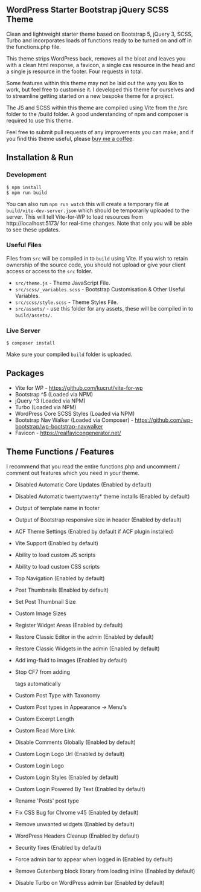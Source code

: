 WordPress Starter Bootstrap jQuery SCSS Theme
---------------------------------------------

Clean and lightweight starter theme based on Bootstrap 5, jQuery 3, SCSS, Turbo and incorporates loads of functions 
ready to be turned on and off in the functions.php file.

This theme strips WordPress back, removes all the bloat and leaves you with a clean html response, a favicon, a single 
css resource in the head and a single js resource in the footer. Four requests in total.

Some features within this theme may not be laid out the way you like to work, but feel free to customise it. I developed 
this theme for ourselves and to streamline getting started on a new bespoke theme for a project.

The JS and SCSS within this theme are compiled using Vite from the /src folder to the /build folder. A good 
understanding of npm and composer is required to use this theme.

Feel free to submit pull requests of any improvements you can make; and if you find this theme useful, please 
[buy me a coffee](https://www.buymeacoffee.com/mrl22).

Installation & Run
------------------

### Development
```
$ npm install
$ npm run build
```
You can also run `npm run watch` this will create a temporary file at `build/vite-dev-server.json` which should be 
temporarily uploaded to the server. This will tell Vite-for-WP to load resources from http://localhost:5173/ for 
real-time changes. Note that only you will be able to see these updates.

### Useful Files

Files from `src` will be compiled in to `build` using Vite. If you wish to retain ownership of the source code, you 
should not upload or give your client access or access to the `src` folder. 

* `src/theme.js` - Theme JavaScript File.
* `src/scss/_variables.scss` - Bootstrap Customisation & Other Useful Variables.
* `src/scss/style.scss` - Theme Styles File.
* `src/assets/` - use this folder for any assets, these will be compiled in to `build/assets/`.

### Live Server
```
$ composer install
```
Make sure your compiled `build` folder is uploaded.

Packages
--------
- Vite for WP - https://github.com/kucrut/vite-for-wp
- Bootstrap ^5 (Loaded via NPM)
- jQuery ^3 (Loaded via NPM)
- Turbo (Loaded via NPM)
- WordPress Core SCSS Styles (Loaded via NPM)
- Bootstrap Nav Walker (Loaded via Composer) - https://github.com/wp-bootstrap/wp-bootstrap-navwalker
- Favicon - https://realfavicongenerator.net/

Theme Functions / Features
--------------------------

I recommend that you read the entire functions.php and uncomment / comment out features which you need in your theme.

- Disabled Automatic Core Updates (Enabled by default)
- Disabled Automatic twentytwenty* theme installs (Enabled by default)
- Output of template name in footer
- Output of Bootstrap responsive size in header (Enabled by default)
- ACF Theme Settings (Enabled by default if ACF plugin installed)
- Vite Support (Enabled by default)

- Ability to load custom JS scripts
- Ability to load custom CSS scripts
- Top Navigation (Enabled by default)
- Post Thumbnails (Enabled by default)
- Set Post Thumbnail Size
- Custom Image Sizes
- Register Widget Areas (Enabled by default)
- Restore Classic Editor in the admin (Enabled by default)
- Restore Classic Widgets in the admin (Enabled by default)
- Add img-fluid to images (Enabled by default)
- Stop CF7 from adding <p> tags automatically
- Custom Post Type with Taxonomy
- Custom Post types in Appearance -> Menu's
- Custom Excerpt Length
- Custom Read More Link
- Disable Comments Globally (Enabled by default)
- Custom Login Logo Url (Enabled by default)
- Custom Login Logo
- Custom Login Styles (Enabled by default)
- Custom Login Powered By Text (Enabled by default)
- Rename 'Posts' post type
- Fix CSS Bug for Chrome v45 (Enabled by default)
- Remove unwanted widgets (Enabled by default)
- WordPress Headers Cleanup (Enabled by default)
- Security fixes (Enabled by default)
- Force admin bar to appear when logged in (Enabled by default)
- Remove Gutenberg block library from loading inline (Enabled by default)
- Disable Turbo on WordPress admin bar (Enabled by default)